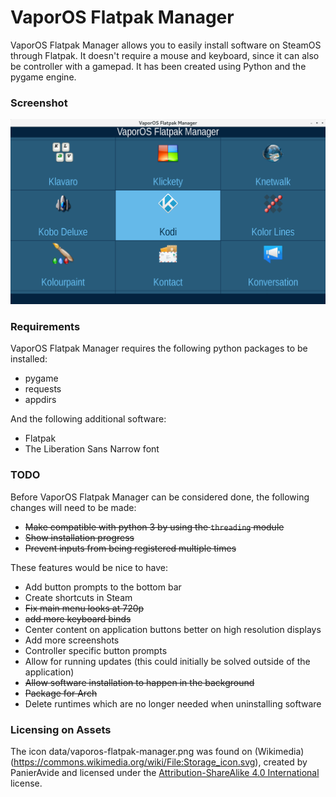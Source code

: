 # VaporOS Flatpak Manager
VaporOS Flatpak Manager allows you to easily install software on SteamOS through Flatpak. It doesn't require a mouse and keyboard, since it can also be controller with a gamepad. It has been created using Python and the pygame engine.

### Screenshot

![](https://github.com/sharkwouter/vaporos-flatpak-manager/raw/master/screenshot.png)

### Requirements

VaporOS Flatpak Manager requires the following python packages to be installed:

- pygame
- requests
- appdirs

And the following additional software:

- Flatpak
- The Liberation Sans Narrow font

### TODO

Before VaporOS Flatpak Manager can be considered done, the following changes will need to be made:

- ~~Make compatible with python 3 by using the ``threading`` module~~
- ~~Show installation progress~~
- ~~Prevent inputs from being registered multiple times~~

These features would be nice to have:

- Add button prompts to the bottom bar
- Create shortcuts in Steam
- ~~Fix main menu looks at 720p~~
- ~~add more keyboard binds~~
- Center content on application buttons better on high resolution displays
- Add more screenshots
- Controller specific button prompts
- Allow for running updates (this could initially be solved outside of the application)
- ~~Allow software installation to happen in the background~~
- ~~Package for Arch~~
- Delete runtimes which are no longer needed when uninstalling software

### Licensing on Assets

The icon data/vaporos-flatpak-manager.png was found on (Wikimedia)(https://commons.wikimedia.org/wiki/File:Storage_icon.svg), created by PanierAvide and licensed under the [Attribution-ShareAlike 4.0 International](https://creativecommons.org/licenses/by-sa/4.0/deed.en) license.
